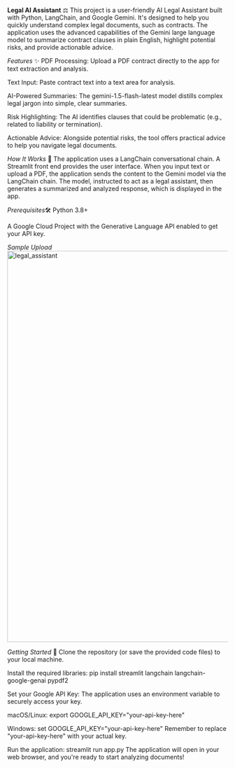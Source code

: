 **Legal AI Assistant** ⚖️
This project is a user-friendly AI Legal Assistant built with Python, LangChain, and Google Gemini. It's designed to help you quickly understand complex legal documents, such as contracts. The application uses the advanced capabilities of the Gemini large language model to summarize contract clauses in plain English, highlight potential risks, and provide actionable advice.

*Features* ✨
PDF Processing: Upload a PDF contract directly to the app for text extraction and analysis.

Text Input: Paste contract text into a text area for analysis.

AI-Powered Summaries: The gemini-1.5-flash-latest model distills complex legal jargon into simple, clear summaries.

Risk Highlighting: The AI identifies clauses that could be problematic (e.g., related to liability or termination).

Actionable Advice: Alongside potential risks, the tool offers practical advice to help you navigate legal documents.

*How It Works* 🧠
The application uses a LangChain conversational chain. A Streamlit front end provides the user interface. When you input text or upload a PDF, the application sends the content to the Gemini model via the LangChain chain. The model, instructed to act as a legal assistant, then generates a summarized and analyzed response, which is displayed in the app.

*Prerequisites*🛠️
Python 3.8+

A Google Cloud Project with the Generative Language API enabled to get your API key.

*Sample Upload*
<img width="1747" height="894" alt="legal_assistant" src="https://github.com/user-attachments/assets/309e50a8-ffff-4c5a-93f4-c49e44ad39ad" />


*Getting Started* 🚀
Clone the repository (or save the provided code files) to your local machine.

Install the required libraries:
pip install streamlit langchain langchain-google-genai pypdf2

Set your Google API Key: The application uses an environment variable to securely access your key.

macOS/Linux:
export GOOGLE_API_KEY="your-api-key-here"

Windows:
set GOOGLE_API_KEY="your-api-key-here"
Remember to replace "your-api-key-here" with your actual key.

Run the application:
streamlit run app.py
The application will open in your web browser, and you're ready to start analyzing documents!

